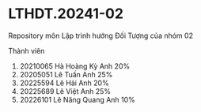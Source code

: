 # LTHDT.20241-02
Repository môn Lập trình hướng Đối Tượng của nhóm 02

Thành viên 
1.  20210065	Hà Hoàng Kỳ Anh 20%
2.  20205051	Lê Tuấn Anh 25%
3.  20225594	Lê Hải Anh 20%
4.  20225689	Lê Việt Anh 25%
5.  20226101	Lê Năng Quang Anh 10%
